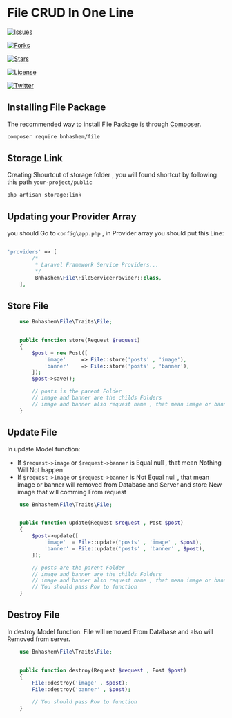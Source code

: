 # File CRUD In One Line
 [![Issues](https://img.shields.io/github/issues/BNhashem16/Images.svg?style=plastic&logo=appveyor)](https://github.com/BNhashem16/Images)

[![Forks](https://img.shields.io/github/forks/BNhashem16/Images.svg?style=plastic&logo=appveyor)](https://github.com/BNhashem16/Images)

[![Stars](https://img.shields.io/github/stars/BNhashem16/Images.svg?style=plastic&logo=appveyor)](https://github.com/BNhashem16/Images)

[![License](https://img.shields.io/github/license/BNhashem16/Images.svg?style=plastic&logo=appveyor)](https://github.com/BNhashem16/Images)

[![Twitter](https://img.shields.io/twitter/url?url=https://twitter.com/dev_hashem%2FBNhashem16%2FImages)](https://twitter.com/dev_hashem)

## Installing File Package

The recommended way to install File Package is through
[Composer](https://getcomposer.org/).

```bash
composer require bnhashem/file
```

## Storage Link

Creating Shourtcut of storage folder ,  you will found shortcut by following this path `your-project/public`

```bash
php artisan storage:link
```

## Updating your Provider Array

you should Go to `config\app.php` , in Provider array you should put this Line:

```php

'providers' => [
        /*
         * Laravel Framework Service Providers...
         */
         Bnhashem\File\FileServiceProvider::class,
    ],
```

## Store File

```php
    use Bnhashem\File\Traits\File;


    public function store(Request $request)
    {
        $post = new Post([
            'image'     => File::store('posts' , 'image'),
            'banner'    => File::store('posts' , 'banner'),
        ]);
        $post->save();

        // posts is the parent Folder 
        // image and banner are the childs Folders
        // image and banner also request name , that mean image or banner is required.
    }

```


## Update File

In update Model function: 
- If `$request->image` or `$request->banner` is Equal null , that mean Nothing Will Not happen
- If `$request->image` or `$request->banner` is Not Equal null , that mean image or banner will removed from Database and Server and store New image that will comming From request 

```php
    use Bnhashem\File\Traits\File;


    public function update(Request $request , Post $post)
    {
        $post->update([
            'image'  = File::update('posts' , 'image' , $post),
            'banner' = File::update('posts' , 'banner' , $post),
        ]);

        // posts are the parent Folder 
        // image and banner are the childs Folders
        // image and banner also request name , that mean image or banner is required.
        // You should pass Row to function
    }

```

## Destroy File

In destroy Model function: File will removed From Database and also will Removed from server.

```php
    use Bnhashem\File\Traits\File;


    public function destroy(Request $request , Post $post)
    {
        File::destroy('image' , $post);
        File::destroy('banner' , $post);

        // You should pass Row to function
    }

```
